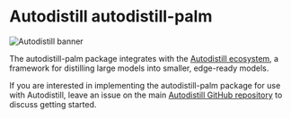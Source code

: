 
# Autodistill autodistill-palm

![Autodistill banner](https://raw.githubusercontent.com/autodistill/autodistill/main/docs/assets/banner.png)

The autodistill-palm package integrates with the [Autodistill ecosystem](https://autodistill.com), a framework for distilling large models into smaller, edge-ready models.

If you are interested in implementing the autodistill-palm package for use with Autodistill, leave an issue on the main [Autodistill GitHub repository](https://github.com/autodistill/autodistill) to discuss getting started.
    